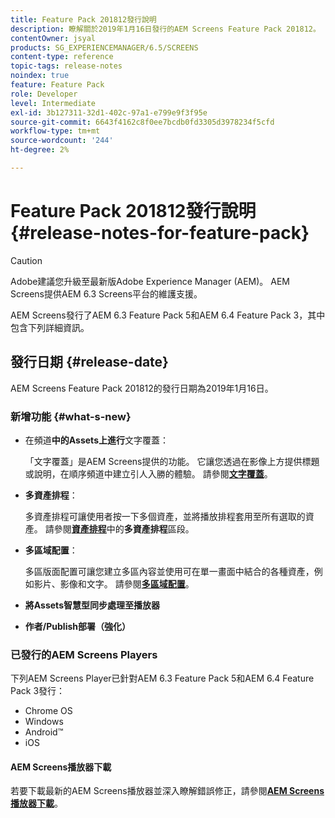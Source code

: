 ```yaml
---
title: Feature Pack 201812發行說明
description: 瞭解關於2019年1月16日發行的AEM Screens Feature Pack 201812。
contentOwner: jsyal
products: SG_EXPERIENCEMANAGER/6.5/SCREENS
content-type: reference
topic-tags: release-notes
noindex: true
feature: Feature Pack
role: Developer
level: Intermediate
exl-id: 3b127311-32d1-402c-97a1-e799e9f3f95e
source-git-commit: 6643f4162c8f0ee7bcdb0fd3305d3978234f5cfd
workflow-type: tm+mt
source-wordcount: '244'
ht-degree: 2%

---
```


# Feature Pack 201812發行說明{#release-notes-for-feature-pack}

>[!CAUTION]
>
>Adobe建議您升級至最新版Adobe Experience Manager (AEM)。 AEM Screens提供AEM 6.3 Screens平台的維護支援。

AEM Screens發行了AEM 6.3 Feature Pack 5和AEM 6.4 Feature Pack 3，其中包含下列詳細資訊。

## 發行日期 {#release-date}

AEM Screens Feature Pack 201812的發行日期為2019年1月16日。

### 新增功能 {#what-s-new}

* 在頻道&#x200B;**中的Assets上進行**&#x200B;文字覆蓋：

  「文字覆蓋」是AEM Screens提供的功能。 它讓您透過在影像上方提供標題或說明，在順序頻道中建立引人入勝的體驗。 請參閱&#x200B;[**文字覆蓋**](text-overlay.md)。

* **多資產排程**：

  多資產排程可讓使用者按一下多個資產，並將播放排程套用至所有選取的資產。 請參閱&#x200B;**[資產排程](asset-level-scheduling.md)**&#x200B;中的&#x200B;**多資產排程**&#x200B;區段。

* **多區域配置**：

  多區版面配置可讓您建立多區內容並使用可在單一畫面中結合的各種資產，例如影片、影像和文字。 請參閱&#x200B;**[多區域配置](multi-zone-layout-aem-screens.md)**。

* **將Assets智慧型同步處理至播放器**
* **作者/Publish部署（強化）**

### 已發行的AEM Screens Players

下列AEM Screens Player已針對AEM 6.3 Feature Pack 5和AEM 6.4 Feature Pack 3發行：

* Chrome OS
* Windows
* Android™
* iOS

#### AEM Screens播放器下載

若要下載最新的AEM Screens播放器並深入瞭解錯誤修正，請參閱&#x200B;[**AEM Screens播放器下載**](https://download.macromedia.com/screens/)。
